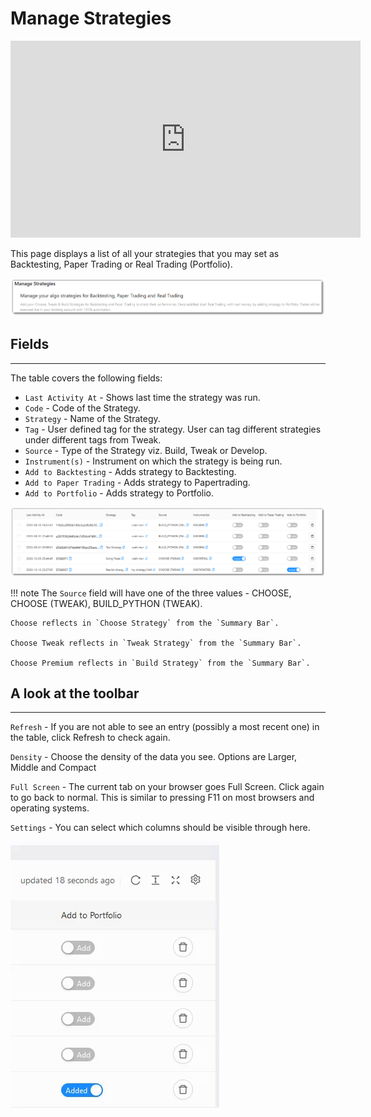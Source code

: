 # Manage Strategies

<iframe width="560" height="315" src="https://www.youtube.com/embed/c8c-GeIhibY" frameborder="0" allow="accelerometer; autoplay; encrypted-media; gyroscope; picture-in-picture" allowfullscreen></iframe>

This page displays a list of all your strategies that you may set as Backtesting, Paper Trading or Real Trading (Portfolio).

![Custom Strategies](imgs/screenshots/MS1.png)

## Fields
---
The table covers the following fields:

* `Last Activity At` - Shows last time the strategy was run.
* `Code` - Code of the Strategy.
* `Strategy` - Name of the Strategy.
* `Tag` - User defined tag for the strategy. User can tag different strategies under different tags from Tweak.
* `Source` - Type of the Strategy viz. Build, Tweak or Develop.
* `Instrument(s)` - Instrument on which the strategy is being run.
* `Add to Backtesting` - Adds strategy to Backtesting.
* `Add to Paper Trading` - Adds strategy to Papertrading.
* `Add to Portfolio` - Adds strategy to Portfolio.

![Custom Strategies](imgs/screenshots/MS2.png)

!!! note
    The `Source` field will have one of the three values - CHOOSE, CHOOSE (TWEAK), BUILD_PYTHON (TWEAK). 
    
    Choose reflects in `Choose Strategy` from the `Summary Bar`.
    
    Choose Tweak reflects in `Tweak Strategy` from the `Summary Bar`.
    
    Choose Premium reflects in `Build Strategy` from the `Summary Bar`.

## A look at the toolbar
---

`Refresh` - If you are not able to see an entry (possibly a most recent one) in the table, click Refresh to check again.

`Density` - Choose the density of the data you see. Options are Larger, Middle and Compact

`Full Screen` - The current tab on your browser goes Full Screen. Click again to go back to normal. This is similar to pressing F11 on most browsers and operating systems.

`Settings` - You can select which columns should be visible through here.

![Custom Strategies](imgs/custom-2.gif)
